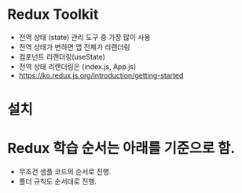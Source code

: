 # Redux Toolkit
- 전역 상태 (state) 관리 도구 중 가장 많이 사용
- 전역 상태가 변하면 앱 전체가 리랜더링
- 컴포넌트 리랜더링(useState)
- 전역 상태 리랜더링은 (index.js, App.js) 
- https://ko.redux.js.org/introduction/getting-started

# 설치


# Redux 학습 순서는 아래를 기준으로 함.
- 무조건 샘플 코드의 순서로 진행.
- 폴더 규칙도 순서대로 진행.
  